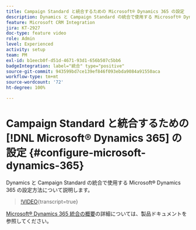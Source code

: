 ```yaml
---
title: Campaign Standard と統合するための Microsoft® Dynamics 365 の設定
description: Dynamics と Campaign Standard の統合で使用する Microsoft® Dynamics 365 の設定方法について説明します。
feature: Microsoft CRM Integration
jira: KT-2927
doc-type: feature video
role: Admin
level: Experienced
activity: setup
team: PM
exl-id: b1eecb0f-d51d-4671-93d1-656b507c5bb6
badgeIntegration: label="統合" type="positive"
source-git-commit: 943599bd7ce139ef846f093ebda9084a91550aca
workflow-type: tm+mt
source-wordcount: '72'
ht-degree: 100%

---
```


# Campaign Standard と統合するための [!DNL Microsoft® Dynamics 365] の設定 {#configure-microsoft-dynamics-365}

Dynamics と Campaign Standard の統合で使用する Microsoft® Dynamics 365 の設定方法について説明します。

>[!VIDEO](https://video.tv.adobe.com/v/27637?learn=on){transcript=true}

[Microsoft® Dynamics 365 統合の概要](https://experienceleague.adobe.com/docs/campaign-standard/using/integrating-with-adobe-cloud/campaign-and-microsoft-dynamics-365/d365-acs-get-started.html?lang=ja)の詳細については、製品ドキュメントを参照してください。
